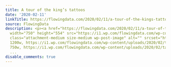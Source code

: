 ```yaml
---
title: A tour of the king’s tattoos
date: '2020-02-11'
linkTitle: https://flowingdata.com/2020/02/11/a-tour-of-the-kings-tattoos/
source: FlowingData
description: <p><a href="https://flowingdata.com/2020/02/11/a-tour-of-the-kings-tattoos/"><img
  width="750" height="554" src="https://i1.wp.com/flowingdata.com/wp-content/uploads/2020/02/tattoos-of-the-king.png?fit=750%2C554&amp;ssl=1"
  class="attachment-medium size-medium wp-post-image" alt="" srcset="https://i1.wp.com/flowingdata.com/wp-content/uploads/2020/02/tattoos-of-the-king.png?w=1200&amp;ssl=1
  1200w, https://i1.wp.com/flowingdata.com/wp-content/uploads/2020/02/tattoos-of-the-king.png?resize=750%2C554&amp;ssl=1
  750w, https://i1.wp.com/flowingdata.com/wp-content/uploads/2020/02/tattoos-of-the-king.png
  ...
disable_comments: true
---
```

<p><a href="https://flowingdata.com/2020/02/11/a-tour-of-the-kings-tattoos/"><img width="750" height="554" src="https://i1.wp.com/flowingdata.com/wp-content/uploads/2020/02/tattoos-of-the-king.png?fit=750%2C554&amp;ssl=1" class="attachment-medium size-medium wp-post-image" alt="" srcset="https://i1.wp.com/flowingdata.com/wp-content/uploads/2020/02/tattoos-of-the-king.png?w=1200&amp;ssl=1 1200w, https://i1.wp.com/flowingdata.com/wp-content/uploads/2020/02/tattoos-of-the-king.png?resize=750%2C554&amp;ssl=1 750w, https://i1.wp.com/flowingdata.com/wp-content/uploads/2020/02/tattoos-of-the-king.png ...